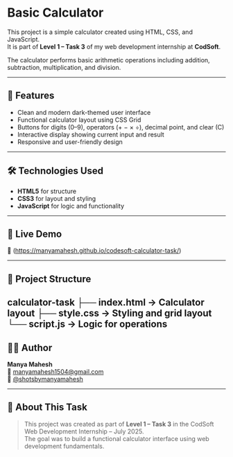 # Basic Calculator

This project is a simple calculator created using HTML, CSS, and JavaScript.  
It is part of **Level 1 – Task 3** of my web development internship at **CodSoft**.

The calculator performs basic arithmetic operations including addition, subtraction, multiplication, and division.

---

## 🔧 Features

- Clean and modern dark-themed user interface
- Functional calculator layout using CSS Grid
- Buttons for digits (0–9), operators (+ − × ÷), decimal point, and clear (C)
- Interactive display showing current input and result
- Responsive and user-friendly design

---

## 🛠️ Technologies Used

- **HTML5** for structure
- **CSS3** for layout and styling
- **JavaScript** for logic and functionality

---

## 🚀 Live Demo

🔗 (https://manyamahesh.github.io/codesoft-calculator-task/)

---

## 📁 Project Structure

calculator-task
├── index.html → Calculator layout
├── style.css → Styling and grid layout
└── script.js → Logic for operations
---

## 👩‍💻 Author

**Manya Mahesh**  
📧 manyamahesh1504@gmail.com  
📸 [@shotsbymanyamahesh](https://instagram.com/shotsbymanyamahesh)

---

## 📝 About This Task

> This project was created as part of **Level 1 – Task 3** in the CodSoft Web Development Internship – July 2025.  
> The goal was to build a functional calculator interface using web development fundamentals.
